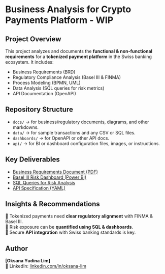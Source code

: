 # Business Analysis for Crypto Payments Platform  - WIP

## Project Overview  
This project analyzes and documents the **functional & non-functional requirements** for a **tokenized payment platform** in the Swiss banking ecosystem. It includes:  
- Business Requirements (BRD)  
- Regulatory Compliance Analysis (Basel III & FINMA)  
- Process Modeling (BPMN, UML)  
- Data Analysis (SQL queries for risk metrics)  
- API Documentation (OpenAPI)  

## Repository Structure  
- `docs/` → for business/regulatory documents, diagrams, and other markdowns.  
- `data/` → for sample transactions and any CSV or SQL files. 
- `dashboards/` → for OpenAPI or other API docs.
- `api/` → for BI or dashboard configuration files, images, or instructions.

## Key Deliverables  
- [Business Requirements Document (PDF)](docs/Business_Requirements_Document.pdf)  
- [Basel III Risk Dashboard (Power BI)](dashboards/BaselIII_Risk_Dashboard.pbix)  
- [SQL Queries for Risk Analysis](data/risk_analysis.sql)  
- [API Specification (YAML)](api/payment_api_specification.yaml)  

## Insights & Recommendations  
🔹 Tokenized payments need **clear regulatory alignment** with FINMA & Basel III.  
🔹 Risk exposure can be **quantified using SQL & dashboards**.  
🔹 Secure **API integration** with Swiss banking standards is key.  

## Author  
**[Oksana Yudina Lim]**  
🔗 LinkedIn: [linkedin.com/in/oksana-lim](https://linkedin.com/in/oksana-lim)  
